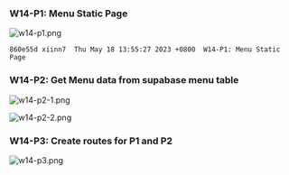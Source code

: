 ### W14-P1: Menu Static Page
 
![w14-p1.png](https://wulpvnyfrkevttsnpoeg.supabase.co/storage/v1/object/public/demo-47/md_img/w14-p1.png)
```
860e55d xiinn7  Thu May 18 13:55:27 2023 +0800  W14-P1: Menu Static Page
```
### W14-P2: Get Menu data from supabase menu table
 
![w14-p2-1.png](https://wulpvnyfrkevttsnpoeg.supabase.co/storage/v1/object/public/demo-47/md_img/w14-p2-1.png)
 
![w14-p2-2.png](https://wulpvnyfrkevttsnpoeg.supabase.co/storage/v1/object/public/demo-47/md_img/w14-p2-2.png)

### W14-P3: Create routes for P1 and P2
 
![w14-p3.png](https://wulpvnyfrkevttsnpoeg.supabase.co/storage/v1/object/public/demo-47/md_img/w14-p3.png)